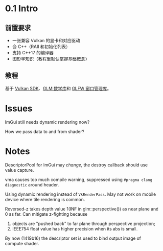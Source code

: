 # 0.1 Intro

## 前置要求

- 一张兼容 Vulkan 的显卡和对应驱动
- 会 C++（RAII 和初始化列表）
- 支持 C++17 的编译器
- 图形学知识（教程里默认掌握基础概念）

## 教程

基于 [Vulkan SDK](https://www.lunarg.com/vulkan-sdk/)、[GLM 数学库](https://github.com/g-truc/glm)和 [GLFW 窗口管理库](https://www.glfw.org/)。

# Issues

ImGui still needs dynamic rendering now?

How we pass data to and from shader?

# Notes

DescriptorPool for ImGui may *change*, the destroy callback should use value capture.

vma causes too much compile warning, suppressed using `#pragma clang diagnostic` around header.

Using dynamic rendering instead of `VkRenderPass`. May not work on mobile device where tile rendering is common.

<!-- TODO Try impl reversed-z: projection mat, depth compare operator, depth attachment clear value. -->
Reversed-z takes depth value 1(INF in glm::perspective()) as near plane and 0 as far.
Can mitigate z-fighting because
1) objects are "pushed back" to far plane through perspective projection;
2) IEEE754 float value has higher precision when its abs is small.

By now (1419b16) the descriptor set is used to bind output image of compute shader.

